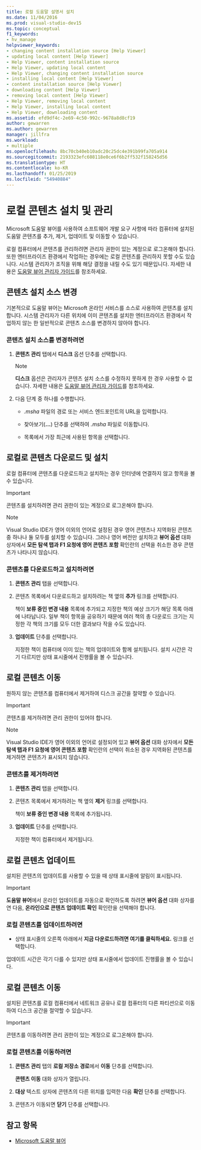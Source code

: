 ```yaml
---
title: 로컬 도움말 설명서 설치
ms.date: 11/04/2016
ms.prod: visual-studio-dev15
ms.topic: conceptual
f1_keywords:
- hv_manage
helpviewer_keywords:
- changing content installation source [Help Viewer]
- updating local content [Help Viewer]
- Help Viewer, content installation source
- Help Viewer, updating local content
- Help Viewer, changing content installation source
- installing local content [Help Viewer]
- content installation source [Help Viewer]
- downloading content [Help Viewer]
- removing local content [Help Viewer]
- Help Viewer, removing local content
- Help Viewer, installing local content
- Help Viewer, downloading content
ms.assetid: efd9df4c-2e69-4c50-992c-9678a8d8cf19
author: gewarren
ms.author: gewarren
manager: jillfra
ms.workload:
- multiple
ms.openlocfilehash: 8bc70cb40eb10adc20c25dc4e391b99fa705a914
ms.sourcegitcommit: 2193323efc608118e0ce6f6b2ff532f158245d56
ms.translationtype: HT
ms.contentlocale: ko-KR
ms.lasthandoff: 01/25/2019
ms.locfileid: "54940884"
---
```

# <a name="install-and-manage-local-content"></a>로컬 콘텐츠 설치 및 관리

Microsoft 도움말 뷰어를 사용하여 소프트웨어 개발 요구 사항에 따라 컴퓨터에 설치된 도움말 콘텐츠를 추가, 제거, 업데이트 및 이동할 수 있습니다.

로컬 컴퓨터에서 콘텐츠를 관리하려면 관리자 권한이 있는 계정으로 로그온해야 합니다. 또한 엔터프라이즈 환경에서 작업하는 경우에는 로컬 콘텐츠를 관리하지 못할 수도 있습니다. 시스템 관리자가 조직을 위해 해당 결정을 내릴 수도 있기 때문입니다. 자세한 내용은 [도움말 뷰어 관리자 가이드](../help-viewer/administrator-guide.md)를 참조하세요.

## <a name="change-the-content-installation-source"></a>콘텐츠 설치 소스 변경

기본적으로 도움말 뷰어는 Microsoft 온라인 서비스를 소스로 사용하여 콘텐츠를 설치합니다. 시스템 관리자가 다른 위치에 이미 콘텐츠를 설치한 엔터프라이즈 환경에서 작업하지 않는 한 일반적으로 콘텐츠 소스를 변경하지 않아야 합니다.

### <a name="to-change-the-content-installation-source"></a>콘텐츠 설치 소스를 변경하려면

1.  **콘텐츠 관리** 탭에서 **디스크** 옵션 단추를 선택합니다.

    > [!NOTE]
    > **디스크** 옵션은 관리자가 콘텐츠 설치 소스를 수정하지 못하게 한 경우 사용할 수 없습니다. 자세한 내용은 [도움말 뷰어 관리자 가이드](../help-viewer/administrator-guide.md)를 참조하세요.

2.  다음 단계 중 하나를 수행합니다.

    -   *.msha* 파일의 경로 또는 서비스 엔드포인트의 URL을 입력합니다.

    -   찾아보기(**...**) 단추를 선택하여 *.msha* 파일로 이동합니다.

    -   목록에서 가장 최근에 사용된 항목을 선택합니다.

## <a name="download-and-install-content-locally"></a>로컬로 콘텐츠 다운로드 및 설치

로컬 컴퓨터에 콘텐츠를 다운로드하고 설치하는 경우 인터넷에 연결하지 않고 항목을 볼 수 있습니다.

> [!IMPORTANT]
> 콘텐츠를 설치하려면 관리 권한이 있는 계정으로 로그온해야 합니다.

> [!NOTE]
> Visual Studio IDE가 영어 이외의 언어로 설정된 경우 영어 콘텐츠나 지역화된 콘텐츠 중 하나나 둘 모두를 설치할 수 있습니다. 그러나 영어 버전만 설치하고 **뷰어 옵션** 대화 상자에서 **모든 탐색 탭과 F1 요청에 영어 콘텐츠 포함** 확인란의 선택을 취소한 경우 콘텐츠가 나타나지 않습니다.

### <a name="to-download-and-install-content"></a>콘텐츠를 다운로드하고 설치하려면

1.  **콘텐츠 관리** 탭을 선택합니다.

2.  콘텐츠 목록에서 다운로드하고 설치하려는 책 옆의 **추가** 링크를 선택합니다.

     책이 **보류 중인 변경 내용** 목록에 추가되고 지정한 책의 예상 크기가 해당 목록 아래에 나타납니다. 일부 책이 항목을 공유하기 때문에 여러 책의 총 다운로드 크기는 지정한 각 책의 크기를 모두 더한 결과보다 작을 수도 있습니다.

3.  **업데이트** 단추를 선택합니다.

     지정한 책이 컴퓨터에 이미 있는 책의 업데이트와 함께 설치됩니다. 설치 시간은 각기 다르지만 상태 표시줄에서 진행률을 볼 수 있습니다.

## <a name="remove-local-content"></a>로컬 콘텐츠 이동

원하지 않는 콘텐츠를 컴퓨터에서 제거하여 디스크 공간을 절약할 수 있습니다.

> [!IMPORTANT]
> 콘텐츠를 제거하려면 관리 권한이 있어야 합니다.

> [!NOTE]
> Visual Studio IDE가 영어 이외의 언어로 설정되어 있고 **뷰어 옵션** 대화 상자에서 **모든 탐색 탭과 F1 요청에 영어 콘텐츠 포함** 확인란의 선택이 취소된 경우 지역화된 콘텐츠를 제거하면 콘텐츠가 표시되지 않습니다.

### <a name="to-remove-content"></a>콘텐츠를 제거하려면

1.  **콘텐츠 관리** 탭을 선택합니다.

2.  콘텐츠 목록에서 제거하려는 책 옆의 **제거** 링크를 선택합니다.

     책이 **보류 중인 변경 내용** 목록에 추가됩니다.

3.  **업데이트** 단추를 선택합니다.

     지정한 책이 컴퓨터에서 제거됩니다.

## <a name="update-local-content"></a>로컬 콘텐츠 업데이트

설치된 콘텐츠의 업데이트를 사용할 수 있을 때 상태 표시줄에 알림이 표시됩니다.

> [!IMPORTANT]
> **도움말 뷰어**에서 온라인 업데이트를 자동으로 확인하도록 하려면 **뷰어 옵션** 대화 상자를 연 다음, **온라인으로 콘텐츠 업데이트 확인** 확인란을 선택해야 합니다.

### <a name="to-update-local-content"></a>로컬 콘텐츠를 업데이트하려면

- 상태 표시줄의 오른쪽 아래에서 **지금 다운로드하려면 여기를 클릭하세요.** 링크를 선택합니다.

업데이트 시간은 각기 다를 수 있지만 상태 표시줄에서 업데이트 진행률을 볼 수 있습니다.

## <a name="move-local-content"></a>로컬 콘텐츠 이동

설치된 콘텐츠를 로컬 컴퓨터에서 네트워크 공유나 로컬 컴퓨터의 다른 파티션으로 이동하여 디스크 공간을 절약할 수 있습니다.

> [!IMPORTANT]
> 콘텐츠를 이동하려면 관리 권한이 있는 계정으로 로그온해야 합니다.

### <a name="to-move-local-content"></a>로컬 콘텐츠를 이동하려면

1.  **콘텐츠 관리** 탭의 **로컬 저장소 경로**에서 **이동** 단추를 선택합니다.

     **콘텐츠 이동** 대화 상자가 열립니다.

2.  **대상** 텍스트 상자에 콘텐츠의 다른 위치를 입력한 다음 **확인** 단추를 선택합니다.

3.  콘텐츠가 이동되면 **닫기** 단추를 선택합니다.

## <a name="see-also"></a>참고 항목

- [Microsoft 도움말 뷰어](../help-viewer/overview.md)